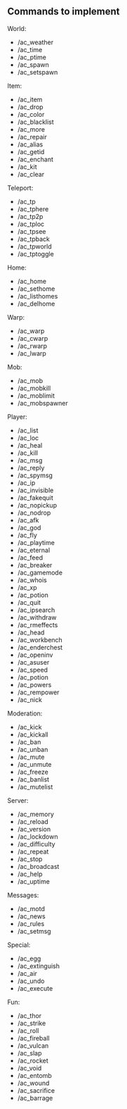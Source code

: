 Commands to implement
--------

World:
- /ac_weather
- /ac_time
- /ac_ptime
- /ac_spawn
- /ac_setspawn

Item:
- /ac_item
- /ac_drop
- /ac_color
- /ac_blacklist
- /ac_more
- /ac_repair
- /ac_alias
- /ac_getid
- /ac_enchant
- /ac_kit
- /ac_clear

Teleport:
- /ac_tp
- /ac_tphere
- /ac_tp2p
- /ac_tploc
- /ac_tpsee
- /ac_tpback
- /ac_tpworld
- /ac_tptoggle

Home:
- /ac_home
- /ac_sethome
- /ac_listhomes
- /ac_delhome

Warp:
- /ac_warp
- /ac_cwarp
- /ac_rwarp
- /ac_lwarp

Mob:
- /ac_mob
- /ac_mobkill
- /ac_moblimit
- /ac_mobspawner

Player:
- /ac_list
- /ac_loc
- /ac_heal
- /ac_kill
- /ac_msg
- /ac_reply
- /ac_spymsg
- /ac_ip
- /ac_invisible
- /ac_fakequit
- /ac_nopickup
- /ac_nodrop
- /ac_afk
- /ac_god
- /ac_fly
- /ac_playtime
- /ac_eternal
- /ac_feed
- /ac_breaker
- /ac_gamemode
- /ac_whois
- /ac_xp
- /ac_potion
- /ac_quit
- /ac_ipsearch
- /ac_withdraw
- /ac_rmeffects
- /ac_head
- /ac_workbench
- /ac_enderchest
- /ac_openinv
- /ac_asuser
- /ac_speed
- /ac_potion
- /ac_powers
- /ac_rempower
- /ac_nick

Moderation:
- /ac_kick
- /ac_kickall
- /ac_ban
- /ac_unban
- /ac_mute
- /ac_unmute
- /ac_freeze
- /ac_banlist
- /ac_mutelist

Server:
- /ac_memory
- /ac_reload
- /ac_version
- /ac_lockdown
- /ac_difficulty
- /ac_repeat
- /ac_stop
- /ac_broadcast
- /ac_help
- /ac_uptime

Messages:
- /ac_motd
- /ac_news
- /ac_rules
- /ac_setmsg

Special:
- /ac_egg
- /ac_extinguish
- /ac_air
- /ac_undo
- /ac_execute

Fun:
- /ac_thor
- /ac_strike
- /ac_roll
- /ac_fireball
- /ac_vulcan
- /ac_slap
- /ac_rocket
- /ac_void
- /ac_entomb
- /ac_wound
- /ac_sacrifice
- /ac_barrage